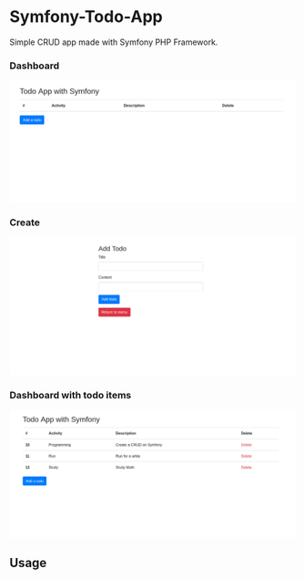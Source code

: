 # Symfony-Todo-App
Simple CRUD app made with Symfony PHP Framework.
### Dashboard
![Todo Dashboard](./images/todo1.png)
### Create
![Todo Create](./images/todo2.png)
### Dashboard with todo items
![Todo with Items](./images/todo3.png)

## Usage


